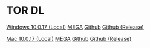 # TOR DL

[Windows 10.0.17 (Local)](<tor/torbrowser-install-win64-10.0.17_en-US.exe>) [MEGA](<https://mega.nz/file/XXBTWY5R#mHMnuInalZadei1FZZqGOhJmr6PIeK6sCVpqan1VGDU>) [Github](<https://github.com/RealRedcodi/TOR-DL/raw/main/tor/torbrowser-install-win64-10.0.17_en-US.exe>) [Github (Release)](<https://github.com/RealRedcodi/TOR-DL/releases/download/10.0.17/torbrowser-install-win64-10.0.17_en-US.exe>)

[Mac 10.0.17 (Local)](<tor/TorBrowser-10.0.17-osx64_en-US.dmg>) [MEGA](<https://mega.nz/file/7LYzhYxJ#oQVNrmj5NyxjI95cJ2VPa1bhUz1xwIUSz-IJQOc6_Rg>) [Github](<https://github.com/RealRedcodi/TOR-DL/raw/main/tor/TorBrowser-10.0.17-osx64_en-US.dmg>) [Github (Release)](<https://github.com/RealRedcodi/TOR-DL/releases/download/10.0.17/TorBrowser-10.0.17-osx64_en-US.dmg>)

